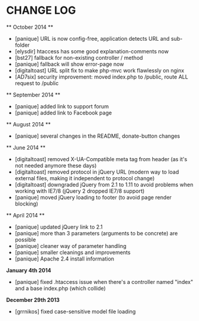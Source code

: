 CHANGE LOG
==========

** October 2014 **
- [panique] URL is now config-free, application detects URL and sub-folder
- [elysdir] htaccess has some good explanation-comments now 
- [bst27] fallback for non-existing controller / method
- [panique] fallback will show error-page now
- [digitaltoast] URL split fix to make php-mvc work flawlessly on nginx
- [AD7six] security improvement: moved index.php to /public, route ALL request to /public

** September 2014 **
- [panique] added link to support forum
- [panique] added link to Facebook page

** August 2014 **
- [panique] several changes in the README, donate-button changes

** June 2014 **
- [digitaltoast] removed X-UA-Compatible meta tag from header (as it's not needed anymore these days)
- [digitaltoast] removed protocol in jQuery URL (modern way to load external files, making it independent to protocol change)
- [digitaltoast] downgraded jQuery from 2.1 to 1.11 to avoid problems when working with IE7/8 (jQuery 2 dropped IE7/8 support)
- [panique] moved jQuery loading to footer (to avoid page render blocking)

** April 2014 **
- [panique] updated jQuery link to 2.1
- [panique] more than 3 parameters (arguments to be concrete) are possible
- [panique] cleaner way of parameter handling
- [panique] smaller cleanings and improvements
- [panique] Apache 2.4 install information

**January 4th 2014**
- [panique] fixed .htaccess issue when there's a controller named "index" and a base index.php (which collide)

**December 29th 2013**
- [grrnikos] fixed case-sensitive model file loading
